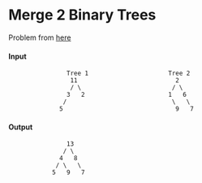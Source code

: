 # Merge 2 Binary Trees
Problem from [here](https://leetcode.com/problems/merge-two-binary-trees/description/)

#### Input
```
                Tree 1                      Tree 2
                 11                           2
                 / \                         / \
                3   2                       1   6
               /                             \   \
              5                               9   7

```


#### Output
```
                13
               / \
              4   8
             / \   \
            5   9   7  

```
